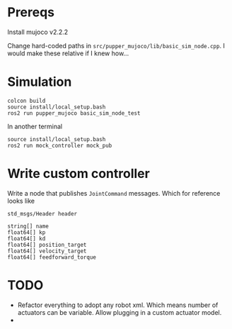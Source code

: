 # Prereqs
Install mujoco v2.2.2

Change hard-coded paths in 
``src/pupper_mujoco/lib/basic_sim_node.cpp``. I would make these relative if I knew how...

# Simulation
```
colcon build
source install/local_setup.bash
ros2 run pupper_mujoco basic_sim_node_test
```

In another terminal
```
source install/local_setup.bash
ros2 run mock_controller mock_pub
```

# Write custom controller
Write a node that publishes
``JointCommand`` messages. Which for reference looks like
```
std_msgs/Header header

string[] name
float64[] kp
float64[] kd
float64[] position_target
float64[] velocity_target
float64[] feedforward_torque
```


# TODO
* Refactor everything to adopt any robot xml. Which means number of actuators can be variable. Allow plugging in a custom actuator model.
* 